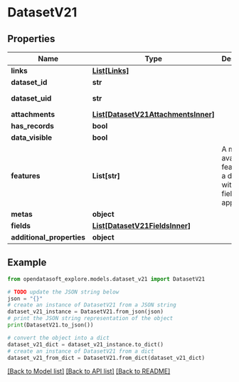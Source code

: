 # DatasetV21


## Properties

Name | Type | Description | Notes
------------ | ------------- | ------------- | -------------
**links** | [**List[Links]**](Links.md) |  | [optional] 
**dataset_id** | **str** |  | [optional] 
**dataset_uid** | **str** |  | [optional] [readonly] 
**attachments** | [**List[DatasetV21AttachmentsInner]**](DatasetV21AttachmentsInner.md) |  | [optional] 
**has_records** | **bool** |  | [optional] 
**data_visible** | **bool** |  | [optional] 
**features** | **List[str]** | A map of available features for a dataset, with the fields they apply to.  | [optional] 
**metas** | **object** |  | [optional] 
**fields** | [**List[DatasetV21FieldsInner]**](DatasetV21FieldsInner.md) |  | [optional] 
**additional_properties** | **object** |  | [optional] 

## Example

```python
from opendatasoft_explore.models.dataset_v21 import DatasetV21

# TODO update the JSON string below
json = "{}"
# create an instance of DatasetV21 from a JSON string
dataset_v21_instance = DatasetV21.from_json(json)
# print the JSON string representation of the object
print(DatasetV21.to_json())

# convert the object into a dict
dataset_v21_dict = dataset_v21_instance.to_dict()
# create an instance of DatasetV21 from a dict
dataset_v21_from_dict = DatasetV21.from_dict(dataset_v21_dict)
```
[[Back to Model list]](../README.md#documentation-for-models) [[Back to API list]](../README.md#documentation-for-api-endpoints) [[Back to README]](../README.md)


